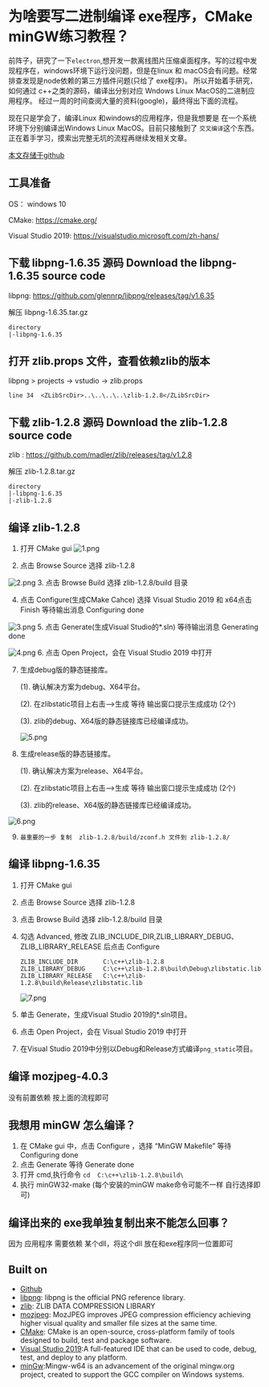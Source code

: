 # 为啥要写二进制编译 exe程序，CMake minGW练习教程？

前阵子，研究了一下`electron`,想开发一款离线图片压缩桌面程序。写的过程中发现程序在，windows环境下运行没问题，但是在linux 和 macOS会有问题。经常排查发现是node依赖的第三方插件问题(只给了 exe程序)。
所以开始着手研究，如何通过 c++之类的源码，编译出分别对应 Wndows Linux  MacOS的二进制应用程序。
经过一周的时间查阅大量的资料(google)，最终得出下面的流程。

现在只是学会了，编译Linux 和windows的应用程序，但是我想要是 在一个系统环境下分别编译出Windows Linux  MacOS。目前只接触到了 `交叉编译`这个东西。正在着手学习，摸索出完整无坑的流程再继续发相关文章。


[本文存储于github](https://github.com/AlanSean/cmake-backUp)

## 工具准备 

OS： windows 10

CMake: https://cmake.org/

Visual Studio 2019: https://visualstudio.microsoft.com/zh-hans/

## 下载 libpng-1.6.35 源码    Download the libpng-1.6.35 source code

libpng: https://github.com/glennrp/libpng/releases/tag/v1.6.35

解压 libpng-1.6.35.tar.gz

```
directory
|-libpng-1.6.35

```
## 打开 zlib.props  文件，查看依赖zlib的版本

libpng > projects -> vstudio ->  zlib.props 

```
line 34  <ZLibSrcDir>..\..\..\..\zlib-1.2.8</ZLibSrcDir>
```

## 下载 zlib-1.2.8 源码  Download the zlib-1.2.8 source code

zlib : https://github.com/madler/zlib/releases/tag/v1.2.8

解压 zlib-1.2.8.tar.gz
```
directory
|-libpng-1.6.35
|-zlib-1.2.8

```

## 编译 zlib-1.2.8

1. 打开 CMake gui
![1.png](https://p6-juejin.byteimg.com/tos-cn-i-k3u1fbpfcp/6f187ca2fc2a4d0589c54fe16c075ecb~tplv-k3u1fbpfcp-watermark.image)

2. 点击 Browse Source 选择 zlib-1.2.8 

![2.png](https://p3-juejin.byteimg.com/tos-cn-i-k3u1fbpfcp/ea07cb1c57d7422ca4ba3a03f4fb3a1a~tplv-k3u1fbpfcp-watermark.image)
3. 点击 Browse Build 选择 zlib-1.2.8/build 目录

4. 点击 Configure(生成CMake Cahce) 选择 Visual Studio 
2019 和 x64点击 Finish 等待输出消息  Configuring done

![3.png](https://p6-juejin.byteimg.com/tos-cn-i-k3u1fbpfcp/30ddfdb095ba42dbaafffbb06c8e2dc7~tplv-k3u1fbpfcp-watermark.image)
5. 点击 Generate(生成Visual Studio的*.sln)  等待输出消息 Generating  done

![4.png](https://p1-juejin.byteimg.com/tos-cn-i-k3u1fbpfcp/3da542091b814c608ba9f4bea4fd2559~tplv-k3u1fbpfcp-watermark.image)
6. 点击 Open Project，会在 Visual Studio 
2019 中打开

7. 生成debug版的静态链接库。
   
    (1). 确认解决方案为debug、X64平台。
    
    (2). 在zlibstatic项目上右击–>生成  等待 输出窗口提示生成成功 (2个)

    (3). zlib的debug、X64版的静态链接库已经编译成功。

    ![5.png](https://p9-juejin.byteimg.com/tos-cn-i-k3u1fbpfcp/3280b06039684e1da05855fdd2c762c4~tplv-k3u1fbpfcp-watermark.image)
8. 生成release版的静态链接库。

    (1). 确认解决方案为release、X64平台。

    (2). 在zlibstatic项目上右击–>生成  等待 输出窗口提示生成成功 (2个)

    (3). zlib的release、X64版的静态链接库已经编译成功。
    
![6.png](https://p1-juejin.byteimg.com/tos-cn-i-k3u1fbpfcp/b1b06e4a7b174bf18a127ba0d82842cd~tplv-k3u1fbpfcp-watermark.image)

9. `最重要的一步 复制  zlib-1.2.8/build/zconf.h 文件到 zlib-1.2.8/`

## 编译 libpng-1.6.35

1. 打开 CMake gui

2. 点击 Browse Source 选择 zlib-1.2.8 

3. 点击 Browse Build 选择 zlib-1.2.8/build 目录

4. 勾选 Advanced, 修改 ZLIB_INCLUDE_DIR,ZLIB_LIBRARY_DEBUG、ZLIB_LIBRARY_RELEASE 后点击 Configure

    ```
    ZLIB_INCLUDE_DIR       C:\c++\zlib-1.2.8
    ZLIB_LIBRARY_DEBUG     C:\c++\zlib-1.2.8\build\Debug\zlibstatic.lib
    ZLIB_LIBRARY_RELEASE   C:\c++\zlib-1.2.8\build\Release\zlibstatic.lib
    ```
   ![7.png](https://p1-juejin.byteimg.com/tos-cn-i-k3u1fbpfcp/579c49ea039745b4b7a9fff9bbdf7d6b~tplv-k3u1fbpfcp-watermark.image)
5. 单击 Generate，生成Visual Studio 2019的*.sln项目。
6. 点击 Open Project，会在 Visual Studio 2019 中打开

7. 在Visual Studio 2019中分别以Debug和Release方式编译`png_static`项目。



## 编译 mozjpeg-4.0.3

 没有前置依赖  按上面的流程即可

## 我想用 minGW 怎么编译？

1. 在 CMake gui 中，点击 Configure ，选择 “MinGW Makefile” 等待  Configuring done
2. 点击 Generate 等待  Generate done
3. 打开 cmd,执行命令 `cd  C:\c++\zlib-1.2.8\build\`
4. 执行 minGW32-make (每个安装的minGW make命令可能不一样 自行选择即可)


## 编译出来的 exe我单独复制出来不能怎么回事？

因为 应用程序 需要依赖 某个dll，将这个dll 放在和exe程序同一位置即可


## Built on
 - [Github](https://github.com/AlanSean/cmake-backUp)
 - [libpng](http://www.libpng.org/pub/png/libpng.html): libpng is the official PNG reference library. 
 - [zlib](https://github.com/madler/zlib): ZLIB DATA COMPRESSION LIBRARY
 - [mozjpeg](https://github.com/mozilla/mozjpeg): MozJPEG improves JPEG compression efficiency achieving higher visual quality and smaller file sizes at the same time.
 - [CMake](https://cmake.org/): CMake is an open-source, cross-platform family of tools designed to build, test and package software.
 - [Visual Studio 2019](https://visualstudio.microsoft.com/):A full-featured IDE that can be used to code, debug, test, and deploy to any platform.
 - [minGw](http://mingw-w64.org/doku.php):Mingw-w64 is an advancement of the original mingw.org project, created to support the GCC compiler on Windows systems. 
